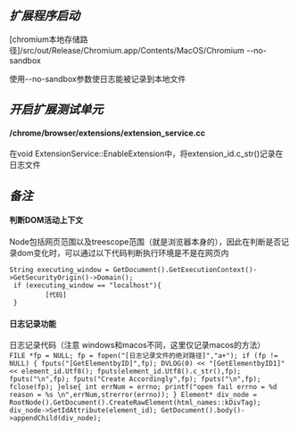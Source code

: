 ___扩展程序启动___
---------------
 [chromium本地存储路径]/src/out/Release/Chromium.app/Contents/MacOS/Chromium --no-sandbox

使用--no-sandbox参数使日志能被记录到本地文件

___开启扩展测试单元___
---------------
#### /chrome/browser/extensions/extension_service.cc

在void ExtensionService::EnableExtension中，将extension_id.c_str()记录在日志文件



___备注___
---------------

#### 判断DOM活动上下文
Node包括网页范围以及treescope范围（就是浏览器本身的），因此在判断是否记录dom变化时，可以通过以下代码判断执行环境是不是在网页内


```
String executing_window = GetDocument().GetExecutionContext()->GetSecurityOrigin()->Domain();
 if (executing_window == "localhost"){
         [代码]
 }
 ```
 
#### 日志记录功能 
 日志记录代码（注意 windows和macos不同，这里仅记录macos的方法）      
       ```FILE *fp = NULL;
        fp = fopen("[日志记录文件的绝对路径]","a+");
        if (fp != NULL)
        {
          fputs("[GetElementbyID]",fp);
          DVLOG(0) << "[GetElementbyID1]"<< element_id.Utf8();
          fputs(element_id.Utf8().c_str(),fp);
          fputs("\n",fp);
          fputs("Create Accordingly",fp);
          fputs("\n",fp);
          fclose(fp);
          }else{
          int errNum = errno;
          printf("open fail errno = %d reason = %s \n",errNum,strerror(errno));
          }
          Element* div_node =  RootNode().GetDocument().CreateRawElement(html_names::kDivTag);
          div_node->SetIdAttribute(element_id);
          GetDocument().body()->appendChild(div_node);```
        
